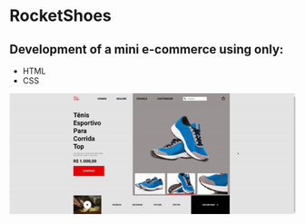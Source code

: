 # RocketShoes

## Development of a mini e-commerce using only:

* HTML
* CSS

<p align="left">
    <img src="/src/assets/to-readme/result.gif">
</p>
